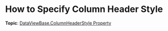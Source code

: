 # How to Specify Column Header Style

**Topic**: [DataViewBase.ColumnHeaderStyle Property](https://docs.devexpress.com/WPF/DevExpress.Xpf.Grid.DataViewBase.ColumnHeaderStyle?v=19.1)
